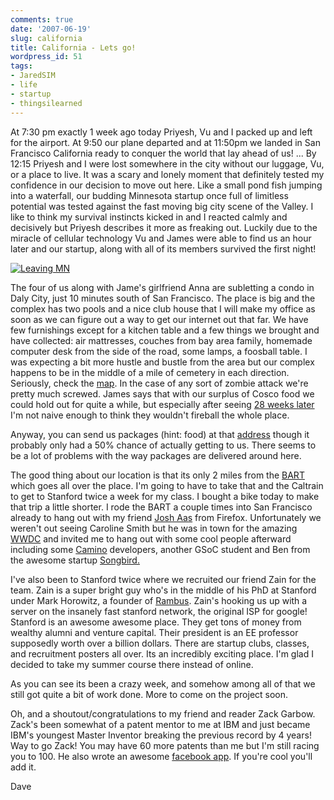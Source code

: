 ```yaml
---
comments: true
date: '2007-06-19'
slug: california
title: California - Lets go!
wordpress_id: 51
tags:
- JaredSIM
- life
- startup
- thingsilearned
---
```





At 7:30 pm exactly 1 week ago today Priyesh, Vu and I packed up and left for the airport.  At 9:50 our plane departed and at 11:50pm we landed in San Francisco California ready to conquer the world that lay ahead of us!  ... By 12:15 Priyesh and I were lost somewhere in the city without our luggage, Vu, or a place to live.  It was a scary and lonely moment that definitely tested my confidence in our decision to move out here.  Like a small pond fish jumping into a waterfall, our budding Minnesota startup once full of limitless potential was tested against the fast moving big city scene of the Valley.  I like to think my survival instincts kicked in and I reacted calmly and decisively but Priyesh describes it more as freaking out.  Luckily due to the miracle of cellular technology Vu and James were able to find us an hour later and our startup, along with all of its members survived the first night!


[![Leaving MN](http://thingsilearned.files.wordpress.com/2007/06/usagain1.jpg)](http://thingsilearned.files.wordpress.com/2007/06/usagain1.jpg)

The four of us along with Jame's girlfriend Anna are subletting a condo in Daly City, just 10 minutes south of San Francisco.  The place is big and the complex has two pools and a nice club house that I will make my office as soon as we can figure out a way to get our internet out that far.  We have few furnishings except for a kitchen table and a few things we brought and have collected: air mattresses, couches from bay area family, homemade computer desk from the side of the road, some lamps, a foosball table.  I was expecting a bit more hustle and bustle from the area but our complex happens to be in the middle of a mile of cemetery in each direction.  Seriously, check the [map](http://maps.google.com/maps?f=q&hl=en&q=368+Imperial+Way+Daly+City&sll=37.0625,-95.677071&sspn=33.352165,58.798828&ie=UTF8&ll=37.67268,-122.457047&spn=0.032541,0.057421&z=14&om=1). In the case of any sort of zombie attack we're pretty much screwed.  James says that with our surplus of Cosco food we could hold out for quite a while, but especially after seeing [28 weeks later](http://imdb.com/title/tt0463854/?fr=c2M9MXxsbT01MDB8ZnQ9MXxrdz0xfGZiPXV8dHQ9MXxteD0yMHxodG1sPTF8c2l0ZT1kZnxxPTI4IHdlZWtzIGxhdGVyfG5tPTF8Y289MXxwbj0w;fc=1;ft=21) I'm not naive enough to think they wouldn't fireball the whole place.

Anyway, you can send us packages (hint: food) at that [address](http://maps.google.com/maps?f=q&hl=en&q=368+Imperial+Way+Daly+City&sll=37.0625,-95.677071&sspn=33.352165,58.798828&ie=UTF8&ll=37.67268,-122.457047&spn=0.032541,0.057421&z=14&om=1) though it probably only had a 50% chance of actually getting to us.  There seems to be a lot of problems with the way packages are delivered around here.

The good thing about our location is that its only 2 miles from the [BART](http://www.bart.gov/index.asp) which goes all over the place.  I'm going to have to take that and the Caltrain  to get to Stanford twice a week for my class.  I bought a bike today to make that trip a little shorter.  I rode the BART a couple times into San Francisco already to hang out with my friend [Josh Aas](http://boomswaggerboom.wordpress.com/) from Firefox.  Unfortunately we weren't out seeing Caroline Smith but he was in town for the amazing [WWDC](http://developer.apple.com/wwdc/) and invited me to hang out with some cool people afterward including some [Camino](http://www.caminobrowser.org/) developers, another GSoC student and Ben from the awesome startup [Songbird.](http://www.songbirdnest.com/)

I've also been to Stanford twice where we recruited our friend Zain for the team.  Zain is a super bright guy who's in the middle of his PhD at Stanford under Mark Horowitz, a founder of [Rambus](http://news.zdnet.com/2100-9584_22-6064340.html).  Zain's hooking us up with a server on the insanely fast stanford network, the original ISP for google!  Stanford is an awesome awesome place.  They get tons of money from wealthy alumni and venture capital.  Their president is an EE professor supposedly worth over a billion dollars.  There are startup clubs, classes, and recruitment posters all over.  Its an incredibly exciting place.  I'm glad I decided to take my summer course there instead of online.

As you can see its been a crazy week, and somehow among all of that we still got quite a bit of work done.  More to come on the project soon.

Oh, and a shoutout/congratulations to my friend and reader Zack Garbow.  Zack's been somewhat of a patent mentor to me at IBM and just became IBM's youngest Master Inventor breaking the previous record by 4 years!  Way to go Zack!  You may have 60 more patents than me but I'm still racing you to 100.  He also wrote an awesome [facebook app](http://apps.facebook.com/socialnews/).  If you're cool you'll add it.


Dave


[](http://thingsilearned.files.wordpress.com/2007/06/usagain1.jpg)


[ ](http://thingsilearned.files.wordpress.com/2007/06/usagain1.jpg)
